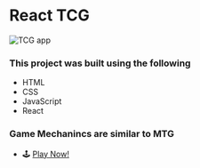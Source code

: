 # React TCG

![TCG app](https://i.ibb.co/NKSR0v8/React-TCG.png  "TCg App")

### This project was built using the following

* HTML
* CSS
* JavaScript
* React

### Game Mechanincs are similar to MTG

* 🕹 <a href="https://react-tcg.herokuapp.com/play" target="_blank">Play Now!</a>

